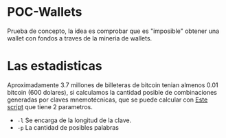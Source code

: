 # POC-Wallets
Prueba de concepto, la idea es comprobar que es "imposible" obtener una wallet con fondos a traves de la mineria de wallets.
# Las estadisticas
Aproximadamente 3.7 millones de billeteras de bitcoin tenian almenos 0.01 bitcoin (600 dolares), si calculamos la cantidad posible de combinaciones generadas por claves mnemotécnicas, que se puede calcular con [Este script](./calcular.py) que tiene 2 parametros.

- `-l` Se encarga de la longitud de la clave.
- `-p` La cantidad de posibles palabras
